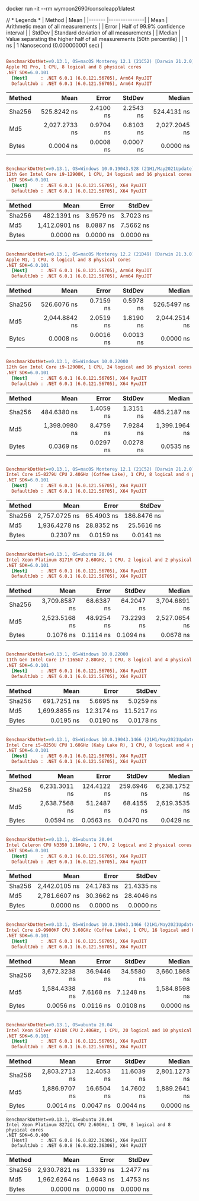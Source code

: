 docker run -it --rm wymoon2690/consoleapp1:latest

// * Legends *
| Method |          Mean |
|------- |---------------|
| Mean | Arithmetic mean of all measurements |
| Error | Half of 99.9% confidence interval |
| StdDev | Standard deviation of all measurements |
| Median | Value separating the higher half of all measurements (50th percentile) |
| 1 ns | 1 Nanosecond (0.000000001 sec) |



``` ini

BenchmarkDotNet=v0.13.1, OS=macOS Monterey 12.1 (21C52) [Darwin 21.2.0]
Apple M1 Pro, 1 CPU, 8 logical and 8 physical cores
.NET SDK=6.0.101
  [Host]     : .NET 6.0.1 (6.0.121.56705), Arm64 RyuJIT
  DefaultJob : .NET 6.0.1 (6.0.121.56705), Arm64 RyuJIT


```
| Method |          Mean |     Error |    StdDev |        Median |
|------- |--------------:|----------:|----------:|--------------:|
| Sha256 |   525.8242 ns | 2.4100 ns | 2.2543 ns |   524.4131 ns |
|    Md5 | 2,027.2733 ns | 0.9704 ns | 0.8103 ns | 2,027.2045 ns |
|  Bytes |     0.0004 ns | 0.0008 ns | 0.0007 ns |     0.0000 ns |



``` ini

BenchmarkDotNet=v0.13.1, OS=Windows 10.0.19043.928 (21H1/May2021Update)
12th Gen Intel Core i9-12900K, 1 CPU, 24 logical and 16 physical cores
.NET SDK=6.0.101
  [Host]     : .NET 6.0.1 (6.0.121.56705), X64 RyuJIT
  DefaultJob : .NET 6.0.1 (6.0.121.56705), X64 RyuJIT


```
| Method |          Mean |     Error |    StdDev |
|------- |--------------:|----------:|----------:|
| Sha256 |   482.1391 ns | 3.9579 ns | 3.7023 ns |
|    Md5 | 1,412.0901 ns | 8.0887 ns | 7.5662 ns |
|  Bytes |     0.0000 ns | 0.0000 ns | 0.0000 ns |


``` ini

BenchmarkDotNet=v0.13.1, OS=macOS Monterey 12.2 (21D49) [Darwin 21.3.0]
Apple M1, 1 CPU, 8 logical and 8 physical cores
.NET SDK=6.0.101
  [Host]     : .NET 6.0.1 (6.0.121.56705), Arm64 RyuJIT
  DefaultJob : .NET 6.0.1 (6.0.121.56705), Arm64 RyuJIT


```
| Method |          Mean |     Error |    StdDev |        Median |
|------- |--------------:|----------:|----------:|--------------:|
| Sha256 |   526.6076 ns | 0.7159 ns | 0.5978 ns |   526.5497 ns |
|    Md5 | 2,044.8842 ns | 2.0519 ns | 1.8190 ns | 2,044.2514 ns |
|  Bytes |     0.0008 ns | 0.0016 ns | 0.0013 ns |     0.0000 ns |




``` ini

BenchmarkDotNet=v0.13.1, OS=Windows 10.0.22000
12th Gen Intel Core i9-12900K, 1 CPU, 24 logical and 16 physical cores
.NET SDK=6.0.101
  [Host]     : .NET 6.0.1 (6.0.121.56705), X64 RyuJIT
  DefaultJob : .NET 6.0.1 (6.0.121.56705), X64 RyuJIT


```
| Method |          Mean |     Error |    StdDev |        Median |
|------- |--------------:|----------:|----------:|--------------:|
| Sha256 |   484.6380 ns | 1.4059 ns | 1.3151 ns |   485.2187 ns |
|    Md5 | 1,398.0980 ns | 8.4759 ns | 7.9284 ns | 1,399.1964 ns |
|  Bytes |     0.0369 ns | 0.0297 ns | 0.0278 ns |     0.0535 ns |

``` ini

BenchmarkDotNet=v0.13.1, OS=macOS Monterey 12.1 (21C52) [Darwin 21.2.0]
Intel Core i5-8279U CPU 2.40GHz (Coffee Lake), 1 CPU, 8 logical and 4 physical cores
.NET SDK=6.0.101
  [Host]     : .NET 6.0.1 (6.0.121.56705), X64 RyuJIT
  DefaultJob : .NET 6.0.1 (6.0.121.56705), X64 RyuJIT


```
| Method |          Mean |      Error |      StdDev |
|------- |--------------:|-----------:|------------:|
| Sha256 | 2,757.0725 ns | 65.4903 ns | 186.8476 ns |
|    Md5 | 1,936.4278 ns | 28.8352 ns |  25.5616 ns |
|  Bytes |     0.2307 ns |  0.0159 ns |   0.0141 ns |


``` ini

BenchmarkDotNet=v0.13.1, OS=ubuntu 20.04
Intel Xeon Platinum 8171M CPU 2.60GHz, 1 CPU, 2 logical and 2 physical cores
.NET SDK=6.0.101
  [Host]     : .NET 6.0.1 (6.0.121.56705), X64 RyuJIT
  DefaultJob : .NET 6.0.1 (6.0.121.56705), X64 RyuJIT


```
| Method |          Mean |      Error |     StdDev |        Median |
|------- |--------------:|-----------:|-----------:|--------------:|
| Sha256 | 3,709.8587 ns | 68.6387 ns | 64.2047 ns | 3,704.6891 ns |
|    Md5 | 2,523.5168 ns | 48.9254 ns | 73.2293 ns | 2,527.0654 ns |
|  Bytes |     0.1076 ns |  0.1114 ns |  0.1094 ns |     0.0678 ns |


``` ini

BenchmarkDotNet=v0.13.1, OS=Windows 10.0.22000
11th Gen Intel Core i7-1165G7 2.80GHz, 1 CPU, 8 logical and 4 physical cores
.NET SDK=6.0.101
  [Host]     : .NET 6.0.1 (6.0.121.56705), X64 RyuJIT
  DefaultJob : .NET 6.0.1 (6.0.121.56705), X64 RyuJIT


```
| Method |          Mean |      Error |     StdDev |
|------- |--------------:|-----------:|-----------:|
| Sha256 |   691.7251 ns |  5.6695 ns |  5.0259 ns |
|    Md5 | 1,699.8855 ns | 12.3174 ns | 11.5217 ns |
|  Bytes |     0.0195 ns |  0.0190 ns |  0.0178 ns |

``` ini

BenchmarkDotNet=v0.13.1, OS=Windows 10.0.19043.1466 (21H1/May2021Update)
Intel Core i5-8250U CPU 1.60GHz (Kaby Lake R), 1 CPU, 8 logical and 4 physical cores
.NET SDK=6.0.101
  [Host]     : .NET 6.0.1 (6.0.121.56705), X64 RyuJIT
  DefaultJob : .NET 6.0.1 (6.0.121.56705), X64 RyuJIT


```
| Method |          Mean |       Error |      StdDev |        Median |
|------- |--------------:|------------:|------------:|--------------:|
| Sha256 | 6,231.3011 ns | 124.4122 ns | 259.6946 ns | 6,238.1752 ns |
|    Md5 | 2,638.7568 ns |  51.2487 ns |  68.4155 ns | 2,619.3535 ns |
|  Bytes |     0.0594 ns |   0.0563 ns |   0.0470 ns |     0.0429 ns |


``` ini

BenchmarkDotNet=v0.13.1, OS=ubuntu 20.04
Intel Celeron CPU N3350 1.10GHz, 1 CPU, 2 logical and 2 physical cores
.NET SDK=6.0.101
  [Host]     : .NET 6.0.1 (6.0.121.56705), X64 RyuJIT
  DefaultJob : .NET 6.0.1 (6.0.121.56705), X64 RyuJIT


```
| Method |          Mean |      Error |     StdDev |
|------- |--------------:|-----------:|-----------:|
| Sha256 | 2,442.0105 ns | 24.1783 ns | 21.4335 ns |
|    Md5 | 2,781.6607 ns | 30.3662 ns | 28.4046 ns |
|  Bytes |     0.0000 ns |  0.0000 ns |  0.0000 ns |


``` ini

BenchmarkDotNet=v0.13.1, OS=Windows 10.0.19043.1466 (21H1/May2021Update)
Intel Core i9-9900KF CPU 3.60GHz (Coffee Lake), 1 CPU, 16 logical and 8 physical cores
.NET SDK=6.0.101
  [Host]     : .NET 6.0.1 (6.0.121.56705), X64 RyuJIT
  DefaultJob : .NET 6.0.1 (6.0.121.56705), X64 RyuJIT


```
| Method |          Mean |      Error |     StdDev |        Median |
|------- |--------------:|-----------:|-----------:|--------------:|
| Sha256 | 3,672.3238 ns | 36.9446 ns | 34.5580 ns | 3,660.1868 ns |
|    Md5 | 1,584.4338 ns |  7.6168 ns |  7.1248 ns | 1,584.8598 ns |
|  Bytes |     0.0056 ns |  0.0116 ns |  0.0108 ns |     0.0000 ns |

``` ini

BenchmarkDotNet=v0.13.1, OS=ubuntu 20.04
Intel Xeon Silver 4210R CPU 2.40GHz, 1 CPU, 20 logical and 10 physical cores
.NET SDK=6.0.101
  [Host]     : .NET 6.0.1 (6.0.121.56705), X64 RyuJIT
  DefaultJob : .NET 6.0.1 (6.0.121.56705), X64 RyuJIT


```
| Method |          Mean |      Error |     StdDev |        Median |
|------- |--------------:|-----------:|-----------:|--------------:|
| Sha256 | 2,803.2713 ns | 12.4053 ns | 11.6039 ns | 2,801.1273 ns |
|    Md5 | 1,886.9707 ns | 16.6504 ns | 14.7602 ns | 1,889.2641 ns |
|  Bytes |     0.0014 ns |  0.0047 ns |  0.0044 ns |     0.0000 ns |


```
BenchmarkDotNet=v0.13.1, OS=ubuntu 20.04
Intel Xeon Platinum 8272CL CPU 2.60GHz, 1 CPU, 8 logical and 8 physical cores
.NET SDK=6.0.400
  [Host]     : .NET 6.0.8 (6.0.822.36306), X64 RyuJIT
  DefaultJob : .NET 6.0.8 (6.0.822.36306), X64 RyuJIT

```
| Method |          Mean |     Error |    StdDev |
|------- |--------------:|----------:|----------:|
| Sha256 | 2,930.7821 ns | 1.3339 ns | 1.2477 ns |
|    Md5 | 1,962.6264 ns | 1.6643 ns | 1.4753 ns |
|  Bytes |     0.0000 ns | 0.0000 ns | 0.0000 ns |

